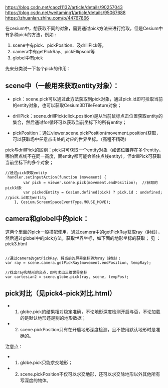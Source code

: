  https://blog.csdn.net/caozl1132/article/details/90257043
 https://blog.csdn.net/weitaming1/article/details/95067688
 https://zhuanlan.zhihu.com/p/44767866
 
 
 
 在cesium中，想获取不同的对象，需要通过pick方法来进行拾取，但是Cesium中有多种pick的方法，例如 :
 1. scene中有pick、pickPosition、及drillPick等，
 2. camera中有getPickRay、pickEllipsoid等
 3. globel中有pick 
 
 先来分类说一下各个pick的作用：
 
 ## scene中（一般用来获取entity对象）：
 
 - pick：scene.pick可以通过此方法获取到pick对象，通过pick.id即可拾取当前的entity对象，也可以获取Cesium3DTileFeature对象；
 
 - drillPick：scene.drillPick(click.position)是从当前鼠标点击位置获取entity的集合，然后通过for循环可以获取当前坐标下的所有entity；
 
 - pickPosition：通过viewer.scene.pickPosition(movement.position)获取，可以获取场中任意点击处的对应的世界坐标。（高程不精确）
 
 pick与drillPick的区别：pick只可获取一个entity对象（如该位置存在多个entity，哪怕面点线不在同一高度，面entity都可能会盖住点线entity），但drillPick可获取当前坐标下的多个对象；
 
 ```
 //通过pick获取entity 
  handler.setInputAction(function (movement) {
         var pick = viewer.scene.pick(movement.endPosition);  //获取的pick对象
         var pickedEntity = Cesium.defined(pick) ? pick.id : undefined; //pick.id即为entity
     }, Cesium.ScreenSpaceEventType.MOUSE_MOVE);
 
 ```
 
 
## camera和globel中的pick：
 
 这两个里面的pick一般搭配使用，通过camera中的getPickRay获取ray（射线），然后通过globel中的pick方法，获取世界坐标，如下面的地形坐标的获取；
 见 ：pick3.html   
 
```

//通过camera的getPickRay，将当前的屏幕坐标转为ray（射线）；
var ray = scene.camera.getPickRay(movement.endPosition, tempRay);

//找出ray和地形的交点，即可求出三维世界坐标
var cartesian2 = scene.globe.pick(ray, scene, tempPos);

```
 
## pick对比（见pick4-pick对比.html）
 
 - 1. globe.pick的结果相对稳定准确，不论地形深度检测开启与否，不论加载的是默认地形还是别的地形数据；  
 - 2. scene.pickPosition只有在开启地形深度检测，且不使用默认地形时是准确的。  
 
 注意点：
 - 1. globe.pick只能求交地形； 
 - 2. scene.pickPosition不仅可以求交地形，还可以求交除地形以外其他所有写深度的物体。
 
 
 
 
 